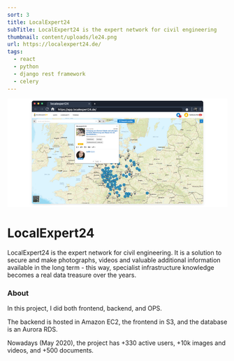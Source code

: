 ```yaml
---
sort: 3
title: LocalExpert24
subTitle: LocalExpert24 is the expert network for civil engineering
thumbnail: content/uploads/le24.png
url: https://localexpert24.de/
tags:
  - react
  - python
  - django rest framework
  - celery
---
```


![LocalExpert24 Banner](content/uploads/le24-banner.png)

# LocalExpert24

LocalExpert24 is the expert network for civil engineering. It is a solution to secure and make photographs, videos and valuable additional information available in the long term - this way, specialist infrastructure knowledge becomes a real data treasure over the years.

### About

In this project, I did both frontend, backend, and OPS.

The backend is hosted in Amazon EC2, the frontend in S3, and the database is an Aurora RDS.

Nowadays (May 2020), the project has +330 active users, +10k images and videos, and +500 documents.

